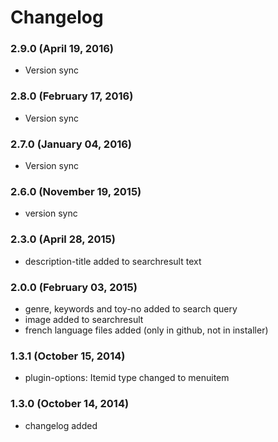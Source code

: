 # Changelog

### 2.9.0 (April 19, 2016)
  - Version sync

### 2.8.0 (February 17, 2016)
  - Version sync

### 2.7.0 (January 04, 2016)
  - Version sync

### 2.6.0 (November 19, 2015)
  - version sync

### 2.3.0 (April 28, 2015)
  - description-title added to searchresult text

### 2.0.0 (February 03, 2015)
  - genre, keywords and toy-no added to search query
  - image added to searchresult
  - french language files added (only in github, not in installer)
  
### 1.3.1 (October 15, 2014)
  - plugin-options: Itemid type changed to menuitem
  
### 1.3.0 (October 14, 2014)
  - changelog added
  